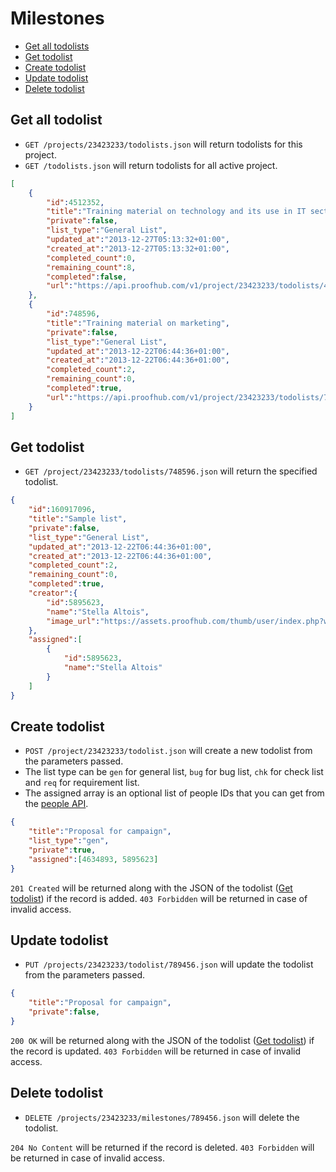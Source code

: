 Milestones
====================

* [Get all todolists](#get-all-todolists)
* [Get todolist](#get-todolist)
* [Create todolist](#create-todolist)
* [Update todolist](#update-todolist)
* [Delete todolist](#delete-todolist)

Get all todolist
----------------

* `GET /projects/23423233/todolists.json` will return todolists for this project.
* `GET /todolists.json` will return todolists for all active project.

```json
[
	{
		"id":4512352,
		"title":"Training material on technology and its use in IT sector",
		"private":false,
		"list_type":"General List",
		"updated_at":"2013-12-27T05:13:32+01:00",
		"created_at":"2013-12-27T05:13:32+01:00",
		"completed_count":0,
		"remaining_count":8,
		"completed":false,
		"url":"https://api.proofhub.com/v1/project/23423233/todolists/4512352.json"
	},
	{
		"id":748596,
		"title":"Training material on marketing",
		"private":false,
		"list_type":"General List",
		"updated_at":"2013-12-22T06:44:36+01:00",
		"created_at":"2013-12-22T06:44:36+01:00",
		"completed_count":2,
		"remaining_count":0,
		"completed":true,
		"url":"https://api.proofhub.com/v1/project/23423233/todolists/748596.json"
	}
]
```

Get todolist
----------------

* `GET /project/23423233/todolists/748596.json` will return the specified todolist.

```json
{
	"id":160917096,
	"title":"Sample list",
	"private":false,
	"list_type":"General List",
	"updated_at":"2013-12-22T06:44:36+01:00",
	"created_at":"2013-12-22T06:44:36+01:00",
	"completed_count":2,
	"remaining_count":0,
	"completed":true,
	"creator":{
		"id":5895623,
		"name":"Stella Altois",
		"image_url":"https://assets.proofhub.com/thumb/user/index.php?width=80&height=80&cropratio=1:1&image=123456/812b4ba287f5ee0bc9d43bbf5bbe87fb1370073119.jpg"
	},
	"assigned":[
		{
			"id":5895623,
			"name":"Stella Altois"
		}
	]
}
```

Create todolist
----------------

* `POST /project/23423233/todolist.json` will create a new todolist from the parameters passed. 
* The list type can be `gen` for general list, `bug` for bug list, `chk` for check list and `req` for requirement list.
* The assigned array is an optional list of people IDs that you can get from the [people API](https://github.com/sdplabs/proofhub-api/blob/master/sections/people.md). 

```json
{
	"title":"Proposal for campaign",
	"list_type":"gen",
	"private":true,
	"assigned":[4634893, 5895623]
}
```

`201 Created` will be returned along with the JSON of the todolist ([Get todolist](#get-todolist)) if the record is added. `403 Forbidden` will be returned in case of invalid access.

Update todolist
----------------

* `PUT /projects/23423233/todolist/789456.json` will update the todolist from the parameters passed.

```json
{
	"title":"Proposal for campaign",
	"private":false,
}
```

`200 OK` will be returned along with the JSON of the todolist ([Get todolist](#get-todolist)) if the record is updated. `403 Forbidden` will be returned in case of invalid access.

Delete todolist
----------------

* `DELETE /projects/23423233/milestones/789456.json` will delete the todolist.

`204 No Content` will be returned if the record is deleted. `403 Forbidden` will be returned in case of invalid access.
